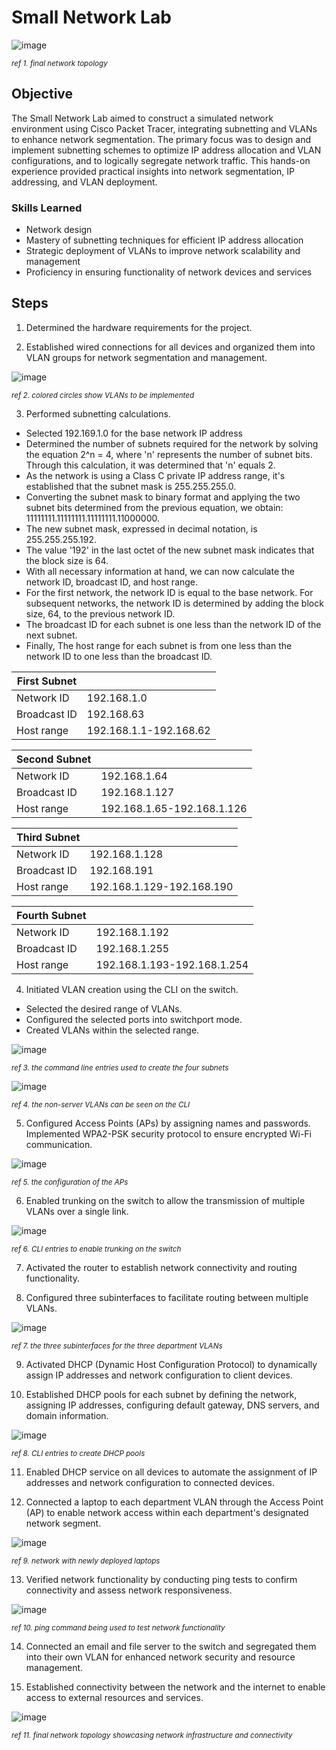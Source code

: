 # Small Network Lab

<img src="https://github.com/WesleyKProfile/Small-Network-Lab/assets/168662972/e0211389-86db-4280-9737-45cc6d883690" alt="image">

<sub>*ref 1. final network topology*</sub>

## Objective
The Small Network Lab aimed to construct a simulated network environment using Cisco Packet Tracer, integrating subnetting and VLANs to enhance network segmentation. The primary focus was to design and implement subnetting schemes to optimize IP address allocation and VLAN configurations, and to logically segregate network traffic. This hands-on experience provided practical insights into network segmentation, IP addressing, and VLAN deployment.

### Skills Learned

- Network design
- Mastery of subnetting techniques for efficient IP address allocation
- Strategic deployment of VLANs to improve network scalability and management
- Proficiency in ensuring functionality of network devices and services

## Steps
1. Determined the hardware requirements for the project.

2. Established wired connections for all devices and organized them into VLAN groups for network segmentation and management.
<img src="https://github.com/WesleyKProfile/Small-Network-Lab/assets/168662972/cbcc6f73-0262-49bd-813b-376a45885338" alt="image">

<sub>*ref 2. colored circles show VLANs to be implemented*</sub>

3. Performed subnetting calculations.
- Selected 192.169.1.0 for the base network IP address
- Determined the number of subnets required for the network by solving the equation 2^n = 4, where 'n' represents the number of subnet bits. Through this calculation, it was determined that 'n' equals 2.
- As the network is using a Class C private IP address range, it's established that the subnet mask is 255.255.255.0.
- Converting the subnet mask to binary format and applying the two subnet bits determined from the previous equation, we obtain: 11111111.11111111.11111111.11000000.
- The new subnet mask, expressed in decimal notation, is 255.255.255.192.
- The value '192' in the last octet of the new subnet mask indicates that the block size is 64.
- With all necessary information at hand, we can now calculate the network ID, broadcast ID, and host range.
- For the first network, the network ID is equal to the base network. For subsequent networks, the network ID is determined by adding the block size, 64, to the previous network ID.
- The broadcast ID for each subnet is one less than the network ID of the next subnet.
- Finally, The host range for each subnet is from one less than the network ID to one less than the broadcast ID.

| First Subnet | |
|-----------------------------------------------|----------------------------|
| Network ID | 192.168.1.0 |
| Broadcast ID | 192.168.63 |
| Host range | 192.168.1.1-192.168.62 |

| Second Subnet | |
|-----------------------------------------------|----------------------------|
| Network ID | 192.168.1.64 |
| Broadcast ID | 192.168.1.127 |
| Host range | 192.168.1.65-192.168.1.126 |

| Third Subnet | |
|-----------------------------------------------|----------------------------|
| Network ID | 192.168.1.128 |
| Broadcast ID | 192.168.191 |
| Host range | 192.168.1.129-192.168.190 |

| Fourth Subnet | |
|-----------------------------------------------|----------------------------|
| Network ID | 192.168.1.192 |
| Broadcast ID | 192.168.1.255 |
| Host range | 192.168.1.193-192.168.1.254 |


4. Initiated VLAN creation using the CLI on the switch.
- Selected the desired range of VLANs.
- Configured the selected ports into switchport mode.
- Created VLANs within the selected range.

<img src="https://github.com/WesleyKProfile/Small-Network-Lab/assets/168662972/209c518b-a2fa-45ee-b45d-ba99899c51d1" alt="image">

<sub>*ref 3. the command line entries used to create the four subnets*</sub>

<img src="https://github.com/WesleyKProfile/Small-Network-Lab/assets/168662972/1a6f2577-07dd-4323-b28c-7558d453aa33" alt="image">

<sub>*ref 4. the non-server VLANs can be seen on the CLI*</sub>

5. Configured Access Points (APs) by assigning names and passwords. Implemented WPA2-PSK security protocol to ensure encrypted Wi-Fi communication.
<img src="https://github.com/WesleyKProfile/Small-Network-Lab/assets/168662972/bbd1b47b-df37-48d1-a302-6f35d8c48eb2" alt="image">

<sub>*ref 5. the configuration of the APs* </sub>

6. Enabled trunking on the switch to allow the transmission of multiple VLANs over a single link.
<img src="https://github.com/WesleyKProfile/Small-Network-Lab/assets/168662972/bf3d291e-ab93-43ba-b0d6-24b58c6e4cca" alt="image">

<sub>*ref 6. CLI entries to enable trunking on the switch*</sub>

7. Activated the router to establish network connectivity and routing functionality.

8. Configured three subinterfaces to facilitate routing between multiple VLANs.
<img src="https://github.com/WesleyKProfile/Small-Network-Lab/assets/168662972/d9a84c9d-1672-4e8e-94a9-f297c125bde7" alt="image">

<sub>*ref 7. the three subinterfaces for the three department VLANs*</sub>

9. Activated DHCP (Dynamic Host Configuration Protocol) to dynamically assign IP addresses and network configuration to client devices.

10. Established DHCP pools for each subnet by defining the network, assigning IP addresses, configuring default gateway, DNS servers, and domain information.
<img src="https://github.com/WesleyKProfile/Small-Network-Lab/assets/168662972/df454cfb-d2dd-405d-bd14-a0b15d2ac839" alt="image">

<sub>*ref 8. CLI entries to create DHCP pools*</sub>

11. Enabled DHCP service on all devices to automate the assignment of IP addresses and network configuration to connected devices.

12. Connected a laptop to each department VLAN through the Access Point (AP) to enable network access within each department's designated network segment.
<img src="https://github.com/WesleyKProfile/Small-Network-Lab/assets/168662972/be741171-a366-407d-865e-0a45d3e51033" alt="image">

<sub>*ref 9. network with newly deployed laptops*</sub>

13. Verified network functionality by conducting ping tests to confirm connectivity and assess network responsiveness.
<img src="https://github.com/WesleyKProfile/Small-Network-Lab/assets/168662972/a524561e-fa43-4b44-a43f-3ff66abf652d" alt="image">

<sub>*ref 10. ping command being used to test network functionality*</sub>

14. Connected an email and file server to the switch and segregated them into their own VLAN for enhanced network security and resource management.

15. Established connectivity between the network and the internet to enable access to external resources and services.
<img src="https://github.com/WesleyKProfile/Small-Network-Lab/assets/168662972/e0211389-86db-4280-9737-45cc6d883690" alt="image">

<sub>*ref 11. final network topology showcasing network infrastructure and connectivity*</sub>









